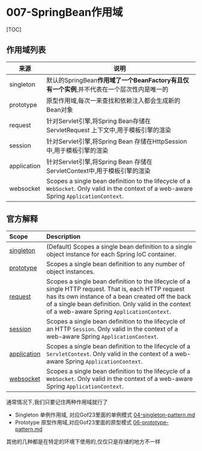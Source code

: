 # 007-SpringBean作用域

[TOC]

## 作用域列表

| 来源        | 说明                                                         |
| ----------- | ------------------------------------------------------------ |
| singleton   | 默认的SpringBean**作用域了一个BeanFactory有且仅有一个实例**,并不代表在一个层次性内是唯一的 |
| prototype   | 原型作用域,每次一来查找和依赖注入都会生成新的Bean对象        |
| request     | 针对Servlet引擎,将Spring Bean存储在ServletRequest 上下文中,用于模板引擎的渲染 |
| session     | 针对Servlet引擎,将Spring Bean 存储在HttpSession中,用于模板引擎的渲染 |
| application | 针对Servlet引擎,将Spring Bean 存储在ServletContext中,用于模板引擎的渲染 |
| websocket   | Scopes a single bean definition to the lifecycle of a `WebSocket`. Only valid in the context of a web-aware Spring `ApplicationContext`. |

## 官方解释

| Scope                                                        | Description                                                  |
| :----------------------------------------------------------- | :----------------------------------------------------------- |
| [singleton](https://docs.spring.io/spring/docs/current/spring-framework-reference/core.html#beans-factory-scopes-singleton) | (Default) Scopes a single bean definition to a single object instance for each Spring IoC container. |
| [prototype](https://docs.spring.io/spring/docs/current/spring-framework-reference/core.html#beans-factory-scopes-prototype) | Scopes a single bean definition to any number of object instances. |
| [request](https://docs.spring.io/spring/docs/current/spring-framework-reference/core.html#beans-factory-scopes-request) | Scopes a single bean definition to the lifecycle of a single HTTP request. That is, each HTTP request has its own instance of a bean created off the back of a single bean definition. Only valid in the context of a web-aware Spring `ApplicationContext`. |
| [session](https://docs.spring.io/spring/docs/current/spring-framework-reference/core.html#beans-factory-scopes-session) | Scopes a single bean definition to the lifecycle of an HTTP `Session`. Only valid in the context of a web-aware Spring `ApplicationContext`. |
| [application](https://docs.spring.io/spring/docs/current/spring-framework-reference/core.html#beans-factory-scopes-application) | Scopes a single bean definition to the lifecycle of a `ServletContext`. Only valid in the context of a web-aware Spring `ApplicationContext`. |
| [websocket](https://docs.spring.io/spring/docs/current/spring-framework-reference/web.html#websocket-stomp-websocket-scope) | Scopes a single bean definition to the lifecycle of a `WebSocket`. Only valid in the context of a web-aware Spring `ApplicationContext`. |

通常情况下,我们只要记住两种作用域就行了

- Singleton 单例作用域, 对应Gof23里面的单例模式 [04-singleton-pattern.md](../../01-design-patterns/02-creational-patterns/04-singleton-pattern.md) 
- Prototype 原型作用域,对应Gof23里面的原型模式 [06-prototype-pattern.md](../../01-design-patterns/02-creational-patterns/06-prototype-pattern.md) 

其他的几种都是在特定的环境下使用的,仅仅只是存储的地方不一样

